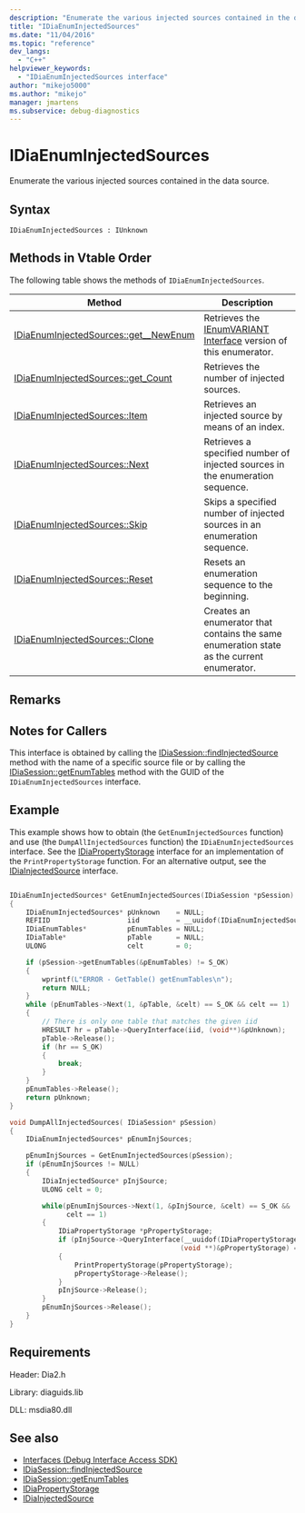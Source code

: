 ```yaml
---
description: "Enumerate the various injected sources contained in the data source."
title: "IDiaEnumInjectedSources"
ms.date: "11/04/2016"
ms.topic: "reference"
dev_langs:
  - "C++"
helpviewer_keywords:
  - "IDiaEnumInjectedSources interface"
author: "mikejo5000"
ms.author: "mikejo"
manager: jmartens
ms.subservice: debug-diagnostics
---
```

# IDiaEnumInjectedSources

Enumerate the various injected sources contained in the data source.

## Syntax

```
IDiaEnumInjectedSources : IUnknown
```

## Methods in Vtable Order
The following table shows the methods of `IDiaEnumInjectedSources`.

|Method|Description|
|------------|-----------------|
|[IDiaEnumInjectedSources::get__NewEnum](../../debugger/debug-interface-access/idiaenuminjectedsources-get-newenum.md)|Retrieves the [IEnumVARIANT Interface](/previous-versions/windows/desktop/api/oaidl/nn-oaidl-ienumvariant) version of this enumerator.|
|[IDiaEnumInjectedSources::get_Count](../../debugger/debug-interface-access/idiaenuminjectedsources-get-count.md)|Retrieves the number of injected sources.|
|[IDiaEnumInjectedSources::Item](../../debugger/debug-interface-access/idiaenuminjectedsources-item.md)|Retrieves an injected source by means of an index.|
|[IDiaEnumInjectedSources::Next](../../debugger/debug-interface-access/idiaenuminjectedsources-next.md)|Retrieves a specified number of injected sources in the enumeration sequence.|
|[IDiaEnumInjectedSources::Skip](../../debugger/debug-interface-access/idiaenuminjectedsources-skip.md)|Skips a specified number of injected sources in an enumeration sequence.|
|[IDiaEnumInjectedSources::Reset](../../debugger/debug-interface-access/idiaenuminjectedsources-reset.md)|Resets an enumeration sequence to the beginning.|
|[IDiaEnumInjectedSources::Clone](../../debugger/debug-interface-access/idiaenuminjectedsources-clone.md)|Creates an enumerator that contains the same enumeration state as the current enumerator.|

## Remarks

## Notes for Callers
This interface is obtained by calling the [IDiaSession::findInjectedSource](../../debugger/debug-interface-access/idiasession-findinjectedsource.md) method with the name of a specific source file or by calling the [IDiaSession::getEnumTables](../../debugger/debug-interface-access/idiasession-getenumtables.md) method with the GUID of the `IDiaEnumInjectedSources` interface.

## Example
This example shows how to obtain (the `GetEnumInjectedSources` function) and use (the `DumpAllInjectedSources` function) the `IDiaEnumInjectedSources` interface. See the [IDiaPropertyStorage](../../debugger/debug-interface-access/idiapropertystorage.md) interface for an implementation of the `PrintPropertyStorage` function. For an alternative output, see the [IDiaInjectedSource](../../debugger/debug-interface-access/idiainjectedsource.md) interface.

```C++

IDiaEnumInjectedSources* GetEnumInjectedSources(IDiaSession *pSession)
{
    IDiaEnumInjectedSources* pUnknown    = NULL;
    REFIID                   iid         = __uuidof(IDiaEnumInjectedSources);
    IDiaEnumTables*          pEnumTables = NULL;
    IDiaTable*               pTable      = NULL;
    ULONG                    celt        = 0;

    if (pSession->getEnumTables(&pEnumTables) != S_OK)
    {
        wprintf(L"ERROR - GetTable() getEnumTables\n");
        return NULL;
    }
    while (pEnumTables->Next(1, &pTable, &celt) == S_OK && celt == 1)
    {
        // There is only one table that matches the given iid
        HRESULT hr = pTable->QueryInterface(iid, (void**)&pUnknown);
        pTable->Release();
        if (hr == S_OK)
        {
            break;
        }
    }
    pEnumTables->Release();
    return pUnknown;
}

void DumpAllInjectedSources( IDiaSession* pSession)
{
    IDiaEnumInjectedSources* pEnumInjSources;

    pEnumInjSources = GetEnumInjectedSources(pSession);
    if (pEnumInjSources != NULL)
    {
        IDiaInjectedSource* pInjSource;
        ULONG celt = 0;

        while(pEnumInjSources->Next(1, &pInjSource, &celt) == S_OK &&
              celt == 1)
        {
            IDiaPropertyStorage *pPropertyStorage;
            if (pInjSource->QueryInterface(__uuidof(IDiaPropertyStorage),
                                          (void **)&pPropertyStorage) == S_OK)
            {
                PrintPropertyStorage(pPropertyStorage);
                pPropertyStorage->Release();
            }
            pInjSource->Release();
        }
        pEnumInjSources->Release();
    }
}
```

## Requirements
Header: Dia2.h

Library: diaguids.lib

DLL: msdia80.dll

## See also
- [Interfaces (Debug Interface Access SDK)](../../debugger/debug-interface-access/interfaces-debug-interface-access-sdk.md)
- [IDiaSession::findInjectedSource](../../debugger/debug-interface-access/idiasession-findinjectedsource.md)
- [IDiaSession::getEnumTables](../../debugger/debug-interface-access/idiasession-getenumtables.md)
- [IDiaPropertyStorage](../../debugger/debug-interface-access/idiapropertystorage.md)
- [IDiaInjectedSource](../../debugger/debug-interface-access/idiainjectedsource.md)
